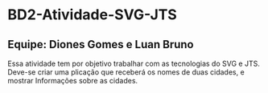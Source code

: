 # BD2-Atividade-SVG-JTS

## Equipe: Diones Gomes e Luan Bruno

Essa atividade tem por objetivo trabalhar com as tecnologias do SVG e JTS.
Deve-se criar uma plicação que receberá os nomes de duas cidades, e mostrar 
Informações sobre as cidades. 
